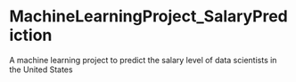 # MachineLearningProject_SalaryPrediction
A machine learning project to predict the salary level of data scientists in the United States
